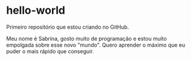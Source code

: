 # hello-world
Primeiro repositório que estou criando no GitHub.

Meu nome é Sabrina, gosto muito de programação e estou muito empolgada sobre esse novo "mundo". Quero aprender o máximo que eu puder o mais rápido que conseguir.
